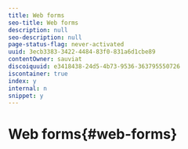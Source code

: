 ```yaml
---
title: Web forms
seo-title: Web forms
description: null
seo-description: null
page-status-flag: never-activated
uuid: 3ecb3383-3422-4484-83f0-831a6d1cbe89
contentOwner: sauviat
discoiquuid: e3418438-24d5-4b73-9536-363795550726
iscontainer: true
index: y
internal: n
snippet: y
---
```


# Web forms{#web-forms}

